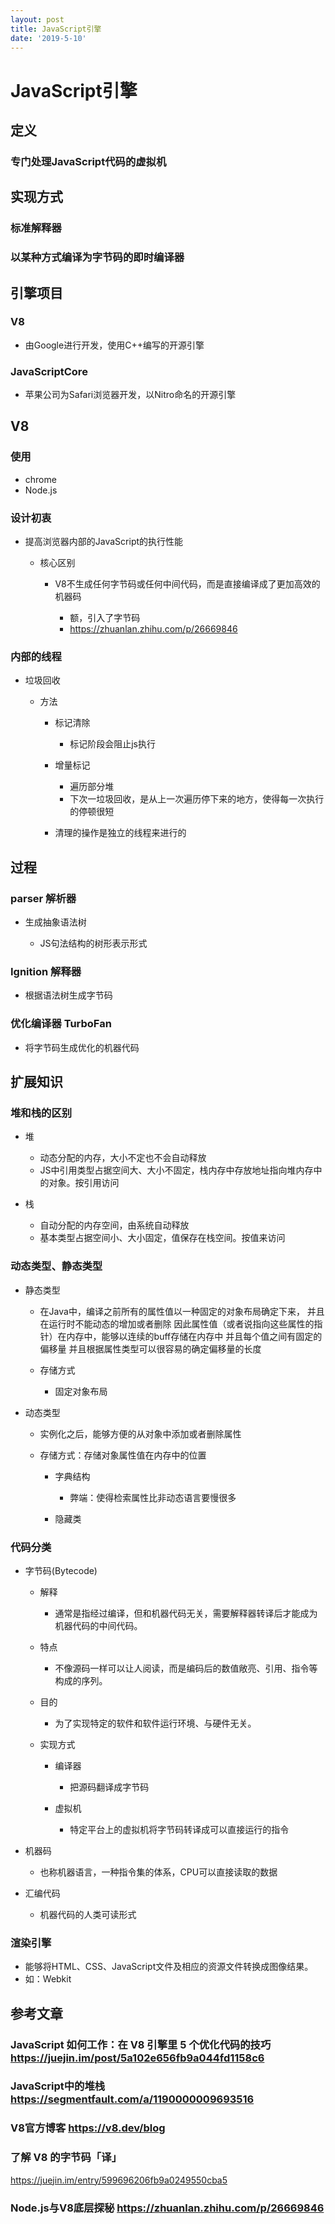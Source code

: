 ```yaml
---
layout: post
title: JavaScript引擎
date: '2019-5-10'
---
```



# JavaScript引擎

## 定义

### 专门处理JavaScript代码的虚拟机

## 实现方式

### 标准解释器

### 以某种方式编译为字节码的即时编译器

## 引擎项目

### V8

- 由Google进行开发，使用C++编写的开源引擎

### JavaScriptCore

- 苹果公司为Safari浏览器开发，以Nitro命名的开源引擎

## V8

### 使用

- chrome
- Node.js

### 设计初衷

- 提高浏览器内部的JavaScript的执行性能

	- 核心区别

		- V8不生成任何字节码或任何中间代码，而是直接编译成了更加高效的机器码

			- 额，引入了字节码
			- https://zhuanlan.zhihu.com/p/26669846

### 内部的线程

- 垃圾回收

	- 方法

		- 标记清除

			- 标记阶段会阻止js执行

		- 增量标记

			- 遍历部分堆
			- 下次一垃圾回收，是从上一次遍历停下来的地方，使得每一次执行的停顿很短

		- 清理的操作是独立的线程来进行的

## 过程

### parser 解析器

- 生成抽象语法树

	- JS句法结构的树形表示形式

### Ignition 解释器

- 根据语法树生成字节码

### 优化编译器 TurboFan

- 将字节码生成优化的机器代码

## 扩展知识

### 堆和栈的区别

- 堆

	- 动态分配的内存，大小不定也不会自动释放
	- JS中引用类型占据空间大、大小不固定，栈内存中存放地址指向堆内存中的对象。按引用访问

- 栈

	- 自动分配的内存空间，由系统自动释放
	- 基本类型占据空间小、大小固定，值保存在栈空间。按值来访问

### 动态类型、静态类型

- 静态类型

	- 在Java中，编译之前所有的属性值以一种固定的对象布局确定下来，
并且在运行时不能动态的增加或者删除
因此属性值（或者说指向这些属性的指针）在内存中，能够以连续的buff存储在内存中
并且每个值之间有固定的偏移量
并且根据属性类型可以很容易的确定偏移量的长度
	- 存储方式

		- 固定对象布局

- 动态类型

	- 实例化之后，能够方便的从对象中添加或者删除属性
	- 存储方式：存储对象属性值在内存中的位置

		- 字典结构

			- 弊端：使得检索属性比非动态语言要慢很多

		- 隐藏类

### 代码分类

- 字节码(Bytecode)

	- 解释

		- 通常是指经过编译，但和机器代码无关，需要解释器转译后才能成为机器代码的中间代码。

	- 特点

		- 不像源码一样可以让人阅读，而是编码后的数值敞亮、引用、指令等构成的序列。

	- 目的

		- 为了实现特定的软件和软件运行环境、与硬件无关。

	- 实现方式

		- 编译器

			- 把源码翻译成字节码

		- 虚拟机

			- 特定平台上的虚拟机将字节码转译成可以直接运行的指令

- 机器码

	- 也称机器语言，一种指令集的体系，CPU可以直接读取的数据

- 汇编代码

	- 机器代码的人类可读形式

### 渲染引擎

- 能够将HTML、CSS、JavaScript文件及相应的资源文件转换成图像结果。
- 如：Webkit

## 参考文章

### JavaScript 如何工作：在 V8 引擎里 5 个优化代码的技巧 https://juejin.im/post/5a102e656fb9a044fd1158c6

### JavaScript中的堆栈 https://segmentfault.com/a/1190000009693516

### V8官方博客 https://v8.dev/blog

### 了解 V8 的字节码「译」
 https://juejin.im/entry/599696206fb9a0249550cba5

### Node.js与V8底层探秘 https://zhuanlan.zhihu.com/p/26669846

